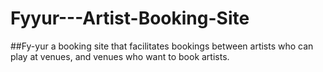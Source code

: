 # Fyyur---Artist-Booking-Site
##Fy-yur a booking site that facilitates bookings between artists who can play at venues, and venues who want to book artists.
